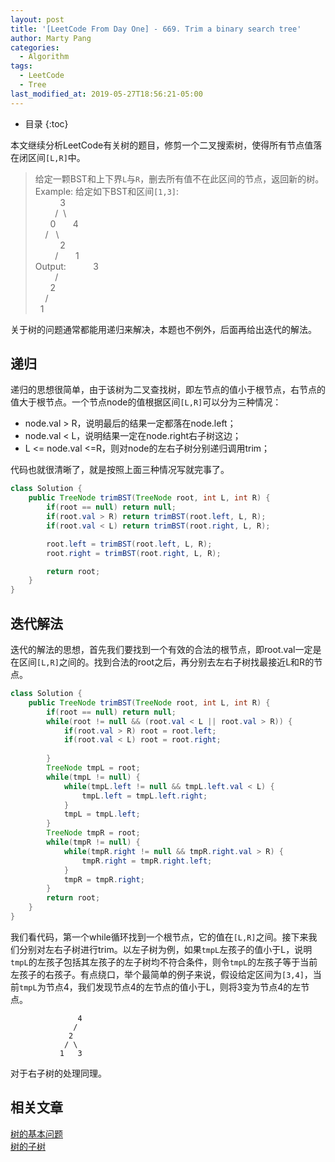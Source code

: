 ```yaml
---
layout: post
title: '[LeetCode From Day One] - 669. Trim a binary search tree'
author: Marty Pang
categories: 
  - Algorithm
tags: 
  - LeetCode
  - Tree
last_modified_at: 2019-05-27T18:56:21-05:00
---
```


* 目录
{:toc}

本文继续分析LeetCode有关树的题目，修剪一个二叉搜索树，使得所有节点值落在闭区间`[L,R]`中。

> 给定一颗BST和上下界`L`与`R`，删去所有值不在此区间的节点，返回新的树。
> Example: 给定如下BST和区间`[1,3]`:   
&nbsp; &nbsp; &nbsp; &nbsp; &nbsp; 3   
&nbsp; &nbsp; &nbsp; &nbsp; /&nbsp;  \     
&nbsp; &nbsp; &nbsp; 0 &nbsp; &nbsp; &nbsp; 4    
&nbsp; &nbsp; / &nbsp; \    
&nbsp; &nbsp; &nbsp; &nbsp; &nbsp; 2  
&nbsp; &nbsp; &nbsp; &nbsp; /
&nbsp; &nbsp; &nbsp; 1   
Output: 
&nbsp; &nbsp; &nbsp; &nbsp; &nbsp; 3   
&nbsp; &nbsp; &nbsp; &nbsp; /    
&nbsp; &nbsp; &nbsp; 2     
&nbsp; &nbsp; /    
&nbsp; 1  


关于树的问题通常都能用递归来解决，本题也不例外，后面再给出迭代的解法。

## 递归

递归的思想很简单，由于该树为二叉查找树，即左节点的值小于根节点，右节点的值大于根节点。一个节点node的值根据区间`[L,R]`可以分为三种情况：
- node.val > R，说明最后的结果一定都落在node.left；
- node.val < L，说明结果一定在node.right右子树这边；
- L <= node.val <=R，则对node的左右子树分别递归调用trim；

代码也就很清晰了，就是按照上面三种情况写就完事了。

```java
class Solution {
    public TreeNode trimBST(TreeNode root, int L, int R) {
        if(root == null) return null;
        if(root.val > R) return trimBST(root.left, L, R);
        if(root.val < L) return trimBST(root.right, L, R);

        root.left = trimBST(root.left, L, R);
        root.right = trimBST(root.right, L, R);

        return root;
    }
}
```

## 迭代解法

迭代的解法的思想，首先我们要找到一个有效的合法的根节点，即root.val一定是在区间`[L,R]`之间的。找到合法的root之后，再分别去左右子树找最接近L和R的节点。

```java
class Solution {
    public TreeNode trimBST(TreeNode root, int L, int R) {
        if(root == null) return null;
        while(root != null && (root.val < L || root.val > R)) {
            if(root.val > R) root = root.left;
            if(root.val < L) root = root.right; 
            
        }
        TreeNode tmpL = root;
        while(tmpL != null) {
            while(tmpL.left != null && tmpL.left.val < L) {
                tmpL.left = tmpL.left.right;
            }
            tmpL = tmpL.left;
        }
        TreeNode tmpR = root;
        while(tmpR != null) {
            while(tmpR.right != null && tmpR.right.val > R) {
                tmpR.right = tmpR.right.left;
            }
            tmpR = tmpR.right;
        }
        return root;
    }
}
```

我们看代码，第一个while循环找到一个根节点，它的值在`[L,R]`之间。接下来我们分别对左右子树进行trim。以左子树为例，如果`tmpL`左孩子的值小于L，说明`tmpL`的左孩子包括其左孩子的左子树均不符合条件，则令`tmpL`的左孩子等于当前左孩子的右孩子。有点绕口，举个最简单的例子来说，假设给定区间为`[3,4]`，当前`tmpL`为节点4，我们发现节点4的左节点的值小于L，则将3变为节点4的左节点。

```
               4
              /
             2  
            / \
           1   3
```

对于右子树的处理同理。

## 相关文章

[树的基本问题](https://www.hytheory.com/algorithm/Leetcode-from-day-one-basic-data-structure-tree/)   
[树的子树](https://www.hytheory.com/algorithm/LeetCode-from-day-one-572-subtree-of-another-tree/)